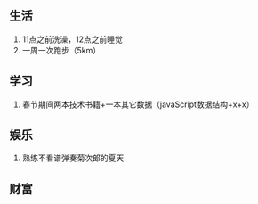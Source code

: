 ## 生活
1. 11点之前洗澡，12点之前睡觉
2. 一周一次跑步（5km）

## 学习
1. 春节期间两本技术书籍+一本其它数据（javaScript数据结构+x+x）

## 娱乐
1. 熟练不看谱弹奏菊次郎的夏天

## 财富